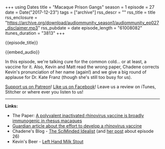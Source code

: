 +++
using Dates
title = "Macaque Prison Gangs"
season = 1
episode = 27
date = Date("2017-12-23")
tags = ["archive"]
rss_descr = ""
rss_title = title
rss_enclosure = "https://archive.org/download/audiommunity_season1/audiommunity_ep027_disclaimer.mp3"
rss_pubdate = date
episode_length = "61008082"
itunes_duration = "3813"
+++

{{episode_title}}

{{embed_audio}}

In this episode, we're talking cure for the common cold... or at least, a vaccine for it. Also, Kevin and Matt read the wrong paper, Chadene corrects Kevin's pronunciation of her name (again!) and we give a big round of applause for Dr. Kate Franz (though she's still too busy for us).

[Support us on Patreon](https://www.patreon.com/audiommunity)!
[Like us on Facebook](https://www.facebook.com/audiommunity/)!
Leave us a review on iTunes, Stitcher or where ever you listen to us!

---

**Links:**

- The Paper: [A polyvalent inactivated rhinovirus vaccine is broadly immunogenic in rhesus macaques](https://www.nature.com/articles/ncomms12838)
- [Guardian article about the effort to develop a rhinovirus vaccine](https://www.theguardian.com/news/2017/oct/06/why-cant-we-cure-the-common-cold)
- Chadene's Blog - [The SciMinded Idealist](http://thescimindedidealist.blogspot.com/) (and [her post](http://thescimindedidealist.blogspot.com/2017/12/bugs-in-your-gut-and-cancer.html) about episode 26)
- Kevin's Beer - [Left Hand Milk Stout](http://lefthandbrewing.com/beers/milk-stout/)
